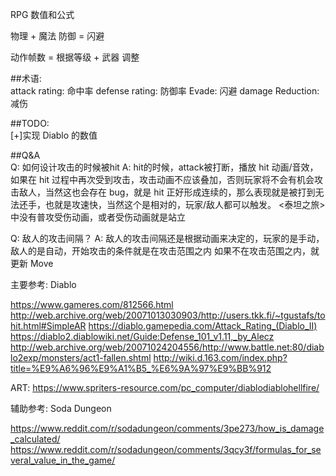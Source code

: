 RPG 数值和公式

物理 + 魔法
防御 = 闪避

动作帧数 = 根据等级 + 武器 调整

##术语:  
attack rating: 命中率
defense rating: 防御率
Evade: 闪避
damage Reduction: 减伤


##TODO:  
[+]实现 Diablo 的数值  

##Q&A  
Q: 如何设计攻击的时候被hit
A: hit的时候，attack被打断，播放 hit 动画/音效，如果在 hit 过程中再次受到攻击，攻击动画不应该叠加，否则玩家将不会有机会攻击敌人，当然这也会存在 bug，就是 hit 正好形成连续的，那么表现就是被打到无法还手，也就是攻速快，当然这个是相对的，玩家/敌人都可以触发。
<泰坦之旅>中没有普攻受伤动画，或者受伤动画就是站立

Q: 敌人的攻击间隔？
A: 敌人的攻击间隔还是根据动画来决定的，玩家的是手动，敌人的是自动，开始攻击的条件就是在攻击范围之内
如果不在攻击范围之内，就更新 Move

主要参考:
Diablo 

https://www.gameres.com/812566.html
http://web.archive.org/web/20071013030903/http://users.tkk.fi/~tgustafs/tohit.html#SimpleAR
https://diablo.gamepedia.com/Attack_Rating_(Diablo_II)
https://diablo2.diablowiki.net/Guide:Defense_101_v1.11,_by_Alecz
http://web.archive.org/web/20071024204556/http://www.battle.net:80/diablo2exp/monsters/act1-fallen.shtml
http://wiki.d.163.com/index.php?title=%E9%A6%96%E9%A1%B5_%E6%9A%97%E9%BB%912

ART: https://www.spriters-resource.com/pc_computer/diablodiablohellfire/

辅助参考:
Soda Dungeon

https://www.reddit.com/r/sodadungeon/comments/3pe273/how_is_damage_calculated/
https://www.reddit.com/r/sodadungeon/comments/3qcy3f/formulas_for_several_value_in_the_game/
